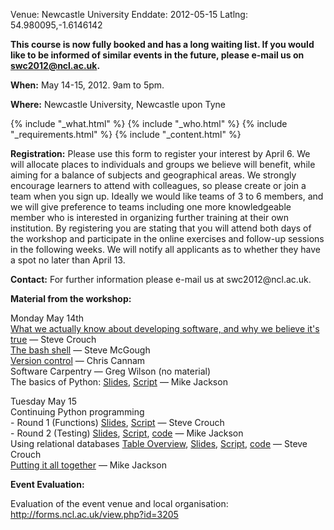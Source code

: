 Venue: Newcastle University
Enddate: 2012-05-15
Latlng: 54.980095,-1.6146142

<p><strong>This course is now fully booked and has a long waiting list. If you would like to be informed of similar events in the future, please e-mail us on <a href="mailto:swc2012@ncl.ac.uk">swc2012@ncl.ac.uk</a>.</strong></p>
<p><strong>When:</strong> May 14-15, 2012. 9am to 5pm.</p>
<p><strong>Where:</strong> Newcastle University, Newcastle upon Tyne</p>
{% include "_what.html" %}
{% include "_who.html" %}
{% include "_requirements.html" %}
{% include "_content.html" %}
<p><strong>Registration:</strong> Please use this form to register your interest by April 6. We will allocate places to individuals and groups we believe will benefit, while aiming for a balance of subjects and geographical areas. We strongly encourage learners to attend with colleagues, so please create or join a team when you sign up. Ideally we would like teams of 3 to 6 members, and we will give preference to teams including one more knowledgeable member who is interested in organizing further training at their own institution. By registering you are stating that you will attend both days of the workshop and participate in the online exercises and follow-up sessions in the following weeks. We will notify all applicants as to whether they have a spot no later than April 13.</p>
<p><strong>Contact:</strong> For further information please e-mail us at swc2012@ncl.ac.uk.</p>
<p><strong>Material from the workshop:</strong></p>
<p>Monday May 14th<br />
<a href="|filename|/files/2012/05/SC-WhatWeKnow.ppt"> What we actually know about developing software, and why we believe it's true</a> &mdash; Steve Crouch<br />
<a href="|filename|/files/2012/05/swcNCL.zip"> The bash shell</a> &mdash; Steve McGough<br />
<a href="https://code.soundsoftware.ac.uk/projects/easyhg/wiki/SC2012BootcampPlan">Version control</a> &mdash; Chris Cannam<br />
Software Carpentry &mdash; Greg Wilson (no material)<br />
The basics of Python: <a href="|filename|/files/2012/05/python-short-intro.ppt">Slides</a>, <a href="|filename|/files/2012/05/python-intro.docx">Script</a> &mdash; Mike Jackson</p>
<p>Tuesday May 15<br />
Continuing Python programming<br />
- Round 1 (Functions) <a href="|filename|/files/2012/05/SC-FunctionsIntro.ppt">Slides</a>, <a href="|filename|/files/2012/05/SC-FunctionsScript.docx">Script</a> &mdash; Steve Crouch<br />
- Round 2 (Testing) <a href="|filename|/files/2012/05/python-test-practical.ppt">Slides</a>, <a href="|filename|/files/2012/05/python-testing.docx">Script</a>, <a href="|filename|/files/2012/05/code.zip">code</a> &mdash; Mike Jackson<br />
Using relational databases <a href="|filename|/files/2012/05/Experiments-DB-Overview.pdf">Table Overview</a>, <a href="|filename|/files/2012/05/SC-DatabasesIntro.ppt">Slides</a>, <a href="|filename|/files/2012/05/SC-DatabasesScript.docx">Script</a>, <a href="|filename|/files/2012/05/code1.zip">code</a> &mdash; Steve Crouch<br />
<a href="|filename|/files/2012/05/carpentry-conclusions.ppt"> Putting it all together</a> &mdash; Mike Jackson</p>
<p><strong>Event Evaluation:</strong></p>
<p><strong></strong>Evaluation of the event venue and local organisation: <a href="http://forms.ncl.ac.uk/view.php?id=3205">http://forms.ncl.ac.uk/view.php?id=3205</a></p>
